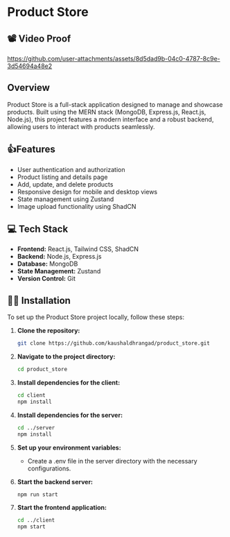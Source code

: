 # Product Store

## 📽️ Video Proof
https://github.com/user-attachments/assets/8d5dad9b-04c0-4787-8c9e-3d54694a48e2


## Overview

Product Store is a full-stack application designed to manage and showcase products. Built using the MERN stack (MongoDB, Express.js, React.js, Node.js), this project features a modern interface and a robust backend, allowing users to interact with products seamlessly.

## 👍Features

- User authentication and authorization
- Product listing and details page
- Add, update, and delete products
- Responsive design for mobile and desktop views
- State management using Zustand
- Image upload functionality using ShadCN

## 💻 Tech Stack

- **Frontend:** React.js, Tailwind CSS, ShadCN
- **Backend:** Node.js, Express.js
- **Database:** MongoDB
- **State Management:** Zustand
- **Version Control:** Git

## 👩‍💻 Installation

To set up the Product Store project locally, follow these steps:

1. **Clone the repository:**

   ```bash
   git clone https://github.com/kaushaldhrangad/product_store.git
2. **Navigate to the project directory:**

   ```bash
   cd product_store
3. **Install dependencies for the client:**

   ```bash
   cd client
   npm install

4. **Install dependencies for the server:**

   ```bash
   cd ../server
   npm install
5. **Set up your environment variables:**
   - Create a .env file in the server directory with the necessary configurations.

   
7. **Start the backend server:**

   ```bash
   npm run start
8. **Start the frontend application:**

   ```bash
   cd ../client
   npm start
